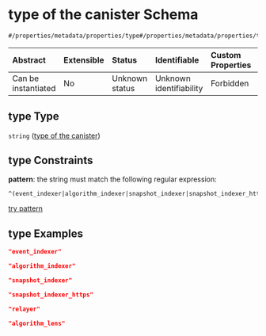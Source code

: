 # type of the canister Schema

```txt
#/properties/metadata/properties/type#/properties/metadata/properties/type
```



| Abstract            | Extensible | Status         | Identifiable            | Custom Properties | Additional Properties | Access Restrictions | Defined In                                                                           |
| :------------------ | :--------- | :------------- | :---------------------- | :---------------- | :-------------------- | :------------------ | :----------------------------------------------------------------------------------- |
| Can be instantiated | No         | Unknown status | Unknown identifiability | Forbidden         | Allowed               | none                | [algorithm\_indexer.json\*](../../out/algorithm_indexer.json "open original schema") |

## type Type

`string` ([type of the canister](algorithm_indexer-properties-metadata-for-the-canister-properties-type-of-the-canister.md))

## type Constraints

**pattern**: the string must match the following regular expression:&#x20;

```regexp
^(event_indexer|algorithm_indexer|snapshot_indexer|snapshot_indexer_https|relayer|algorithm_lens)$
```

[try pattern](https://regexr.com/?expression=%5E\(event_indexer%7Calgorithm_indexer%7Csnapshot_indexer%7Csnapshot_indexer_https%7Crelayer%7Calgorithm_lens\)%24 "try regular expression with regexr.com")

## type Examples

```json
"event_indexer"
```

```json
"algorithm_indexer"
```

```json
"snapshot_indexer"
```

```json
"snapshot_indexer_https"
```

```json
"relayer"
```

```json
"algorithm_lens"
```
